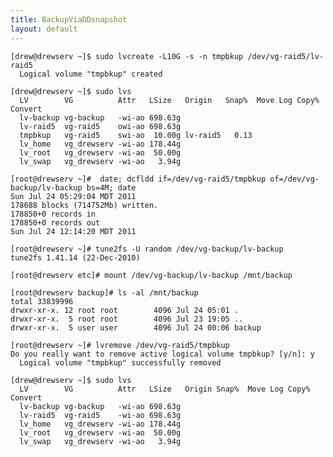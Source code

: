 ```yaml
---
title: BackupViaDDsnapshot
layout: default
---
```


    [drew@drewserv ~]$ sudo lvcreate -L10G -s -n tmpbkup /dev/vg-raid5/lv-raid5 
      Logical volume "tmpbkup" created

    [drew@drewserv ~]$ sudo lvs
      LV        VG          Attr   LSize   Origin   Snap%  Move Log Copy%  Convert
      lv-backup vg-backup   -wi-ao 698.63g
      lv-raid5  vg-raid5    owi-ao 698.63g
      tmpbkup   vg-raid5    swi-ao  10.00g lv-raid5   0.13
      lv_home   vg_drewserv -wi-ao 178.44g
      lv_root   vg_drewserv -wi-ao  50.00g
      lv_swap   vg_drewserv -wi-ao   3.94g

    [root@drewserv ~]#  date; dcfldd if=/dev/vg-raid5/tmpbkup of=/dev/vg-backup/lv-backup bs=4M; date
    Sun Jul 24 05:29:04 MDT 2011
    178688 blocks (714752Mb) written.
    178850+0 records in
    178850+0 records out
    Sun Jul 24 12:14:20 MDT 2011

    [root@drewserv ~]# tune2fs -U random /dev/vg-backup/lv-backup
    tune2fs 1.41.14 (22-Dec-2010)

    [root@drewserv etc]# mount /dev/vg-backup/lv-backup /mnt/backup

    [root@drewserv backup]# ls -al /mnt/backup
    total 33839996
    drwxr-xr-x. 12 root root        4096 Jul 24 05:01 .
    drwxr-xr-x.  5 root root        4096 Jul 23 19:05 ..
    drwxr-xr-x.  5 user user        4096 Jul 24 00:06 backup

    [root@drewserv ~]# lvremove /dev/vg-raid5/tmpbkup 
    Do you really want to remove active logical volume tmpbkup? [y/n]: y
      Logical volume "tmpbkup" successfully removed

    [drew@drewserv ~]$ sudo lvs
      LV        VG          Attr   LSize   Origin Snap%  Move Log Copy%  Convert
      lv-backup vg-backup   -wi-ao 698.63g                                      
      lv-raid5  vg-raid5    -wi-ao 698.63g                                      
      lv_home   vg_drewserv -wi-ao 178.44g                                      
      lv_root   vg_drewserv -wi-ao  50.00g                                      
      lv_swap   vg_drewserv -wi-ao   3.94g                                      
